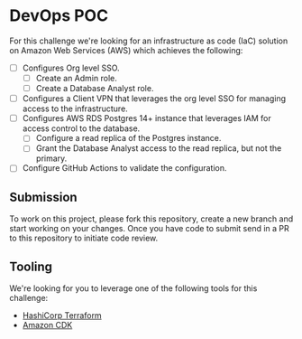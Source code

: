 # DevOps POC

For this challenge we're looking for an infrastructure as code (IaC) solution on Amazon Web Services (AWS) which achieves the following:

- [ ] Configures Org level SSO. 
	- [ ] Create an Admin role. 
	- [ ] Create a Database Analyst role. 
- [ ] Configures a Client VPN that leverages the org level SSO for managing access to the infrastructure.
- [ ] Configures AWS RDS Postgres 14+ instance that leverages IAM for access control to the database.
	- [ ] Configure a read replica of the Postgres instance.
	- [ ] Grant the Database Analyst access to the read replica, but not the primary.
- [ ] Configure GitHub Actions to validate the configuration. 

## Submission

To work on this project, please fork this repository, create a new branch and start working on your changes. Once you have code to submit send in a PR to this repository to initiate code review.

## Tooling

We're looking for you to leverage one of the following tools for this challenge:

* [HashiCorp Terraform](https://registry.terraform.io/providers/hashicorp/aws/latest/docs)
* [Amazon CDK](https://aws.amazon.com/cdk/)

